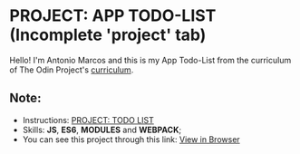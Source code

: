 # PROJECT: APP TODO-LIST (Incomplete 'project' tab)

Hello! I'm Antonio Marcos and this is my App Todo-List from the curriculum of The Odin Project's 
[curriculum](https://www.theodinproject.com/dashboard).

## Note:

- Instructions: [PROJECT: TODO LIST](https://www.theodinproject.com/courses/javascript/lessons/todo-list)
- Skills: **JS**, **ES6**, **MODULES** and **WEBPACK**; 
- You can see this project through this link: [View in Browser](https://amarcoscastelo.github.io/app-todo-list/)
